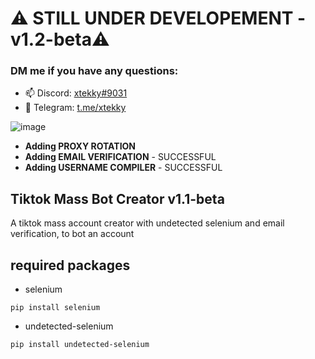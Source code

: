 # ⚠️ STILL UNDER DEVELOPEMENT - v1.2-beta⚠️
### DM me if you have any questions: 
- 📫 Discord: [xtekky#9031](https://discord.gg/)
- 📲 Telegram: [t.me/xtekky](https://t.me/xtekky)

![image](https://user-images.githubusercontent.com/98614666/158705658-f81dc3e5-2157-4c08-a716-4349998d88bd.png)
- **Adding PROXY ROTATION**
- **Adding EMAIL VERIFICATION** - SUCCESSFUL
- **Adding USERNAME COMPILER** - SUCCESSFUL

## Tiktok Mass Bot Creator v1.1-beta
A tiktok mass account creator with undetected selenium and email verification, to bot an account

## required packages
- selenium
```
pip install selenium
```
- undetected-selenium 
```
pip install undetected-selenium
```
